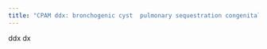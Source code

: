 ```yaml
---
title: "CPAM ddx: bronchogenic cyst  pulmonary sequestration congenital diaphragmatic herniation congenital lobar emphysema localised congenital cystic bronchiectasis"
---
```

ddx
dx

